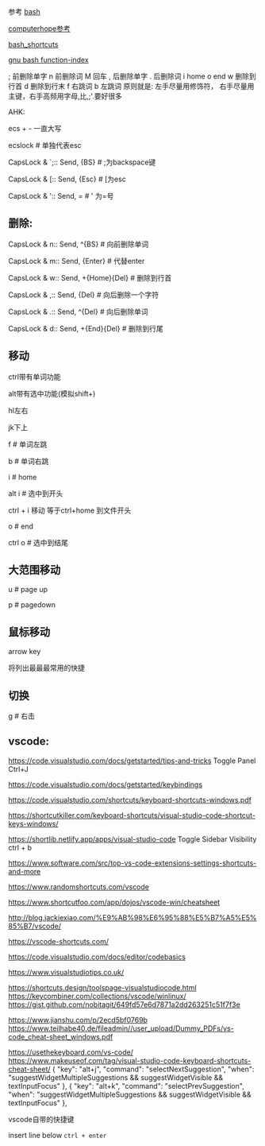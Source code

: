 参考
[bash](https://ss64.com/bash/syntax-keyboard.html)

[computerhope参考](https://www.computerhope.com/ushort.htm)

[bash_shortcuts](https://kapeli.com/cheat_sheets/Bash_Shortcuts.docset/Contents/Resources/Documents/index)

[gnu bash function-index](https://www.gnu.org/software/bash/manual/html_node/Function-Index.html)

; 前删除单字
n 前删除词
M 回车
, 后删除单字
. 后删除词
i home
o end
w 删除到行首
d 删除到行末
f 右跳词
b 左跳词
原则就是: 左手尽量用修饰符， 右手尽量用主键，右手高频用字母,比,;'.要好很多

AHK:

ecs + - 一直大写

ecslock # 单独代表esc

CapsLock & `;:: Send, {BS} # ;为backspace键


CapsLock & [:: Send, {Esc} # [为esc

CapsLock & ':: Send, = # ' 为=号

## 删除:

CapsLock & n:: Send, ^{BS} # 向前删除单词

CapsLock & m:: Send, {Enter} # 代替enter

CapsLock & w:: Send, +{Home}{Del} # 删除到行首



CapsLock & ,:: Send, {Del} # 向后删除一个字符

CapsLock & .:: Send, ^{Del} # 向后删除单词

CapsLock & d:: Send, +{End}{Del} # 删除到行尾

## 移动

ctrl带有单词功能

alt带有选中功能(模拟shift+)

hl左右

jk下上

f # 单词左跳

b # 单词右跳

i # home

alt i # 选中到开头

ctrl + i 移动 等于ctrl+home 到文件开头


o # end

ctrl o  # 选中到结尾

## 大范围移动

u # page up

p # pagedown

## 鼠标移动

arrow key

将列出最最最常用的快捷

## 切换

g # 右击


## vscode:

https://code.visualstudio.com/docs/getstarted/tips-and-tricks
Toggle Panel Ctrl+J

https://code.visualstudio.com/docs/getstarted/keybindings

https://code.visualstudio.com/shortcuts/keyboard-shortcuts-windows.pdf

https://shortcutkiller.com/keyboard-shortcuts/visual-studio-code-shortcut-keys-windows/

https://shortlib.netlify.app/apps/visual-studio-code
Toggle Sidebar Visibility ctrl + b

https://www.software.com/src/top-vs-code-extensions-settings-shortcuts-and-more

https://www.randomshortcuts.com/vscode


https://www.shortcutfoo.com/app/dojos/vscode-win/cheatsheet

http://blog.jackiexiao.com/%E9%AB%98%E6%95%88%E5%B7%A5%E5%85%B7/vscode/

https://vscode-shortcuts.com/ 


https://code.visualstudio.com/docs/editor/codebasics



https://www.visualstudiotips.co.uk/

https://shortcuts.design/toolspage-visualstudiocode.html
https://keycombiner.com/collections/vscode/winlinux/
https://gist.github.com/nobitagit/649fd57e6d7871a2dd263251c51f7f3e

https://www.jianshu.com/p/2ecd5bf0769b
https://www.teilhabe40.de/fileadmin//user_upload/Dummy_PDFs/vs-code_cheat-sheet_windows.pdf

https://usethekeyboard.com/vs-code/
https://www.makeuseof.com/tag/visual-studio-code-keyboard-shortcuts-cheat-sheet/
{
  "key": "alt+j",
  "command": "selectNextSuggestion",
  "when": "suggestWidgetMultipleSuggestions && suggestWidgetVisible && textInputFocus"
},
{
  "key": "alt+k",
  "command": "selectPrevSuggestion",
  "when": "suggestWidgetMultipleSuggestions && suggestWidgetVisible && textInputFocus"
},


vscode自带的快捷键

insert line below
`ctrl + enter`
